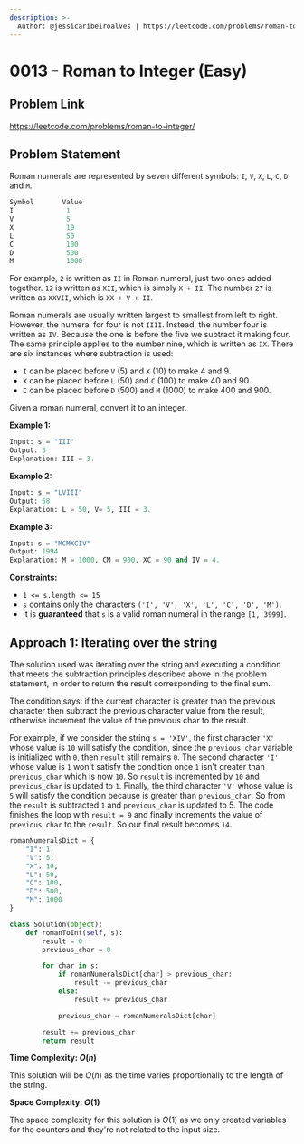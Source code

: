 ```yaml
---
description: >-
  Author: @jessicaribeiroalves | https://leetcode.com/problems/roman-to-integer/
---
```


# 0013 - Roman to Integer (Easy)

## Problem Link

<https://leetcode.com/problems/roman-to-integer/>

## Problem Statement

Roman numerals are represented by seven different symbols: `I`, `V`, `X`, `L`, `C`, `D` and `M`.

```Python
Symbol       Value
I             1
V             5
X             10
L             50
C             100
D             500
M             1000
```

For example, `2` is written as `II` in Roman numeral, just two ones added together. `12` is written as `XII`, which is simply `X + II`. The number `27` is written as `XXVII`, which is `XX + V + II`.

Roman numerals are usually written largest to smallest from left to right. However, the numeral for four is not `IIII`. Instead, the number four is written as `IV`. Because the one is before the five we subtract it making four. The same principle applies to the number nine, which is written as `IX`. There are six instances where subtraction is used:

- `I` can be placed before `V` (5) and `X` (10) to make 4 and 9.
- `X` can be placed before `L` (50) and `C` (100) to make 40 and 90.
- `C` can be placed before `D` (500) and `M` (1000) to make 400 and 900.

Given a roman numeral, convert it to an integer.

**Example 1:**

```Python
Input: s = "III"
Output: 3
Explanation: III = 3.
```

**Example 2:**

```Python
Input: s = "LVIII"
Output: 58
Explanation: L = 50, V= 5, III = 3.
```

**Example 3:**

```Python
Input: s = "MCMXCIV"
Output: 1994
Explanation: M = 1000, CM = 900, XC = 90 and IV = 4.
```

**Constraints:**

- `1 <= s.length <= 15`
- `s` contains only the characters `('I', 'V', 'X', 'L', 'C', 'D', 'M')`.
- It is **guaranteed** that `s` is a valid roman numeral in the range `[1, 3999]`.

## Approach 1: Iterating over the string

The solution used was iterating over the string and executing a condition that meets the subtraction principles described above in the problem statement, in order to return the result corresponding to the final sum.

The condition says: if the current character is greater than the previous character then subtract the previous character value from the result, otherwise increment the value of the previous char to the result.

For example, if we consider the string `s = 'XIV'`, the first character `'X'` whose value is `10` will satisfy the condition, since the `previous_char` variable is initialized with `0`, then `result` still remains `0`.
The second character `'I'` whose value is `1` won't satisfy the condition once `1` isn't greater than `previous_char` which is now `10`. So `result` is incremented by `10` and `previous_char` is updated to `1`.
Finally, the third character `'V'` whose value is `5` will satisfy the condition because is greater than `previous_char`. So from the `result` is subtracted `1` and `previous_char` is updated to 5.
The code finishes the loop with `result = 9` and finally increments the value of `previous char` to the `result`. So our final result becomes `14`.

<Tabs>
<TabItem value="py" label="Python">
<SolutionAuthor name="@jessicaribeiroalves"/>

```py
romanNumeralsDict = {
    "I": 1,
    "V": 5,
    "X": 10,
    "L": 50,
    "C": 100,
    "D": 500,
    "M": 1000
}

class Solution(object):    
    def romanToInt(self, s):
        result = 0
        previous_char = 0

        for char in s:
            if romanNumeralsDict[char] > previous_char:
                result -= previous_char
            else:
                result += previous_char

            previous_char = romanNumeralsDict[char]

        result += previous_char
        return result

```

</TabItem>
</Tabs>

**Time Complexity: $O(n)$**

This solution will be $O(n)$ as the time varies proportionally to the length of the string.

**Space Complexity: $O(1)$**

The space complexity for this solution is $O(1)$ as we only created variables for the counters and they're not related to the input size.
